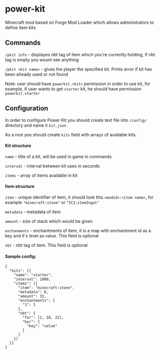 # power-kit
Minecraft mod based on Forge Mod Loader which allows administrators to define item kits

## Commands

`/pkit info` - displayes nbt tag of item which you're currently holding, if nbt tag is empty you wount see anything

`/pkit <kit name>` - gives the player the specified kit. Prints error if kit has been already used or not found

Note: user should have `powerkit.<kit>` permission in order to use kit, for example, if user wants to get `starter` kit, he should have permission `powerkit.starter`

## Configuration
In order to configure Power Kit you should create text file into `/config/` directory and name it `kit.json`

As a root you should create `kits` field with arrays of available kits.

#### Kit structure

`name` - title of a kit, will be used in game in commands

`interval` - interval between kit uses in seconds 

`items` - array of items available in kit

#### Item structure

`item` - unique identifier of item, it should look this `<modid>:<item name>`, for example `"minecraft:stone"` or `"IC2:itemIngot"`

`metadata` - metadata of item

`amount` - size of stack which would be given

`enchanments` - enchantments of item, it is a map with enchantment id as a key and it's level as value. This field is optional

`nbt` - nbt tag of item. This field is optional

#### Sample config:
```
{
  "kits": [{
    "name": "starter",
    "interval": 1000,
    "items": [{
      "item": "minecraft:stone",
      "metadata": 0,
      "amount": 32,
      "enchantments": {
        "1": 1
      },
      "nbt": {
        "for": [1, 10, 22],
        "bar": {
          "key": "value"
        }
      }
    }]
  }]
}
```
